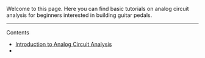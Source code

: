 Welcome to this page. Here you can find basic tutorials on analog circuit analysis for beginners interested in building guitar pedals.

---

Contents
- [Introduction to Analog Circuit Analysis](/tutorials/intro.md)
- 
